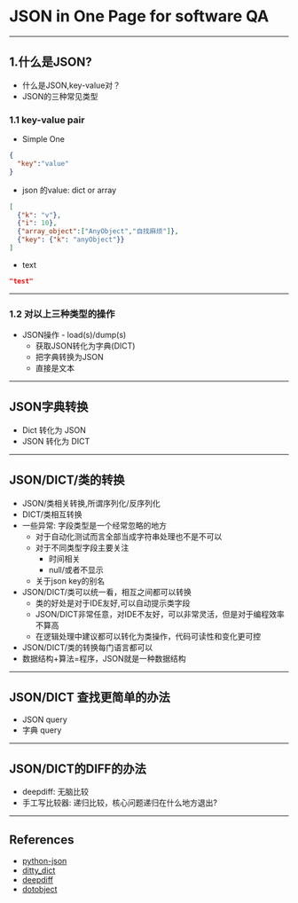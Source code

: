 # JSON in One Page for software QA

---

## 1.什么是JSON?

- 什么是JSON,key-value对？
- JSON的三种常见类型

### 1.1 key-value pair

- Simple One

```json
{
  "key":"value"
}
```

- json 的value: dict or array

```json
[
  {"k": "v"},
  {"i": 10},
  {"array_object":["AnyObject","自找麻烦"]},
  {"key": {"k": "anyObject"}}
]
```

- text

```json
"test"
```

---

### 1.2 对以上三种类型的操作

- JSON操作 - load(s)/dump(s)
  - 获取JSON转化为字典(DICT)
  - 把字典转换为JSON
  - 直接是文本

---
## JSON字典转换

- Dict 转化为 JSON
- JSON 转化为 DICT

---

## JSON/DICT/类的转换

- JSON/类相关转换,所谓序列化/反序列化
- DICT/类相互转换
- 一些异常: 字段类型是一个经常忽略的地方
  - 对于自动化测试而言全部当成字符串处理也不是不可以
  - 对于不同类型字段主要关注
    - 时间相关
    - null/或者不显示
  - 关于json key的别名
- JSON/DICT/类可以统一看，相互之间都可以转换
  - 类的好处是对于IDE友好,可以自动提示类字段
  - JSON/DICT非常任意，对IDE不友好，可以非常灵活，但是对于编程效率不算高
  - 在逻辑处理中建议都可以转化为类操作，代码可读性和变化更可控
- JSON/DICT/类的转换每门语言都可以
- 数据结构+算法=程序，JSON就是一种数据结构

---
## JSON/DICT 查找更简单的办法
- JSON query 
- 字典 query

---
## JSON/DICT的DIFF的办法

- deepdiff: 无脑比较
- 手工写比较器: 递归比较，核心问题递归在什么地方退出?

---

## References

- [python-json](https://github.com/oxylabs/python-parse-json)
- [ditty_dict](https://github.com/pawelzny/dotty_dict.git)
- [deepdiff](https://github.com/seperman/deepdiff.git)
- [dotobject](https://github.com/seperman/dotobject.git)